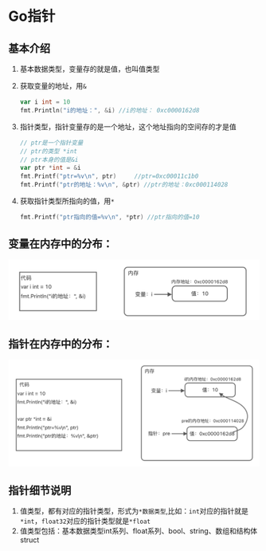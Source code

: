 # Go指针


## 基本介绍

1. 基本数据类型，变量存的就是值，也叫值类型

2. 获取变量的地址，用`&`

    ```go
    var i int = 10
    fmt.Println("i的地址：", &i) //i的地址： 0xc0000162d8
    ```

3. 指针类型，指针变量存的是一个地址，这个地址指向的空间存的才是值

    ```go
    // ptr是一个指针变量
    // ptr的类型 *int
    // ptr本身的值是&i
    var ptr *int = &i
    fmt.Printf("ptr=%v\n", ptr)     //ptr=0xc00011c1b0
    fmt.Printf("ptr的地址：%v\n", &ptr) //ptr的地址：0xc000114028
    ```

4. 获取指针类型所指向的值，用`*`

    ```go
    fmt.Printf("ptr指向的值=%v\n", *ptr) //ptr指向的值=10
    ```

## **变量在内存中的分布：**

![](https://raw.githubusercontent.com/XD825/picgo/main/img/202206301706825.png)

## **指针在内存中的分布：**

![](https://raw.githubusercontent.com/XD825/picgo/main/img/202206301707954.png)

## 指针细节说明

1. 值类型，都有对应的指针类型，形式为`*数据类型`,比如：`int`对应的指针就是`*int`，`float32`对应的指针类型就是`*float`
2. 值类型包括：基本数据类型int系列、float系列、bool、string、数组和结构体struct

